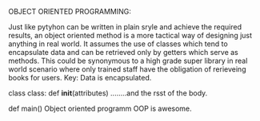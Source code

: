 OBJECT ORIENTED PROGRAMMING:

Just like pytyhon can be written in plain sryle and achieve the required results, an object oriented method is a more tactical way of designing just anything in real world. It assumes the use of classes which tend to encapsulate data and can be retrieved only by getters which serve as methods. This could be synonymous to a high grade super library in real world scenario where only trained staff have the obligation of rerieveing books for users. 
Key: Data is encapsulated.

class class:
    def __init__(attributes)
........and the rsst of the body.


def main()
Object oriented programm OOP is awesome.
